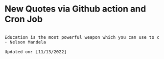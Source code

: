 # New Quotes via Github action and Cron Job

<pre>
<!-- #quote -->
Education is the most powerful weapon which you can use to change the world.
- Nelson Mandela

Updated on: [11/13/2022]
<!-- #quoteEnd -->
</pre>
